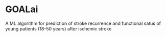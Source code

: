 # GOALai
A ML algorithm for prediction of stroke recurrence and functional satus of young patients (18-50 years) after ischemic stroke
